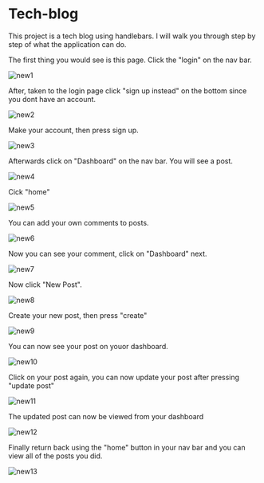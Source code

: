 # Tech-blog
This project is a tech blog using handlebars. I will walk you through step by step of what the application can do. 

The first thing you would see is this page. Click the "login" on the nav bar.

![new1](https://user-images.githubusercontent.com/112913338/221394590-5cd31db6-bbb6-454c-b3fd-590e32bb89ee.gif)

After, taken to the login page click "sign up instead" on the bottom since you dont have an account.

![new2](https://user-images.githubusercontent.com/112913338/221394626-0bb372fb-1b57-4c5c-9bcb-a74107a85ba9.gif)

Make your account, then press sign up.

![new3](https://user-images.githubusercontent.com/112913338/221394664-d8bc969e-3a14-4671-904c-677b39967c78.gif)

Afterwards click on "Dashboard" on the nav bar. You will see a post.

![new4](https://user-images.githubusercontent.com/112913338/221394782-f613914f-b800-4a0b-92c6-32e7086781d0.gif)

Cick "home"

![new5](https://user-images.githubusercontent.com/112913338/221394681-64864569-8a5e-4d7c-9b34-b052902cc2e2.gif)

You can add your own comments to posts.

![new6](https://user-images.githubusercontent.com/112913338/221394715-9b1fff57-294c-4b37-a617-61d9fdcc3735.gif)

Now you can see your comment, click on "Dashboard" next.

![new7](https://user-images.githubusercontent.com/112913338/221394733-5b9e657f-e5a5-4fc7-9a7d-606468b0fdb9.gif)

Now click "New Post".

![new8](https://user-images.githubusercontent.com/112913338/221394796-24ffc309-a993-4ad1-b648-b038ba21ce7a.gif)

Create your new post, then press "create"

![new9](https://user-images.githubusercontent.com/112913338/221394825-c325b329-a72c-4512-b476-f2353dc240e6.gif)

You can now see your post on youor dashboard.

![new10](https://user-images.githubusercontent.com/112913338/221394836-fa7d2c6d-a79c-4e6d-b972-6d72a0e4d2ed.gif)

Click on your post again, you can now update your post after pressing "update post"

![new11](https://user-images.githubusercontent.com/112913338/221394868-640861fc-6c7f-48da-9616-745973d16507.gif)

The updated post can now be viewed from your dashboard

![new12](https://user-images.githubusercontent.com/112913338/221394916-fb4edea4-4df6-467f-a8b5-2cd46d33d555.gif)

Finally return back using the "home" button in your nav bar and you can view all of the posts you did.

![new13](https://user-images.githubusercontent.com/112913338/221394947-fd0a6086-82ec-46af-88a9-3517b7b7495d.gif)

